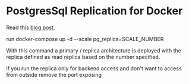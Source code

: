 # PostgresSql Replication for Docker

Read this [blog post](https://medium.com/@2hamed/replicating-postgres-inside-docker-the-how-to-3244dc2305be).


run docker-compose up -d --scale pg_replica=SCALE_NUMBER

With this command a primary / replica architecture is deployed with the replica defined as read replica based on the number specified.

if you run the replica only for backend access and don't want to access from outside remove the port exposing